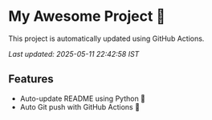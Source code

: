 # My Awesome Project 🚀

This project is automatically updated using GitHub Actions.

_Last updated: 2025-05-11 22:42:58 IST_

## Features
- Auto-update README using Python 🐍
- Auto Git push with GitHub Actions 🤖
